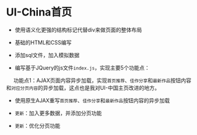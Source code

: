# UI-China首页

- 使用语义化更强的结构标记代替div来做页面的整体布局

- 基础的HTML和CSS编写

- 添加sql文件，加入模拟数据

- 编写基于JQuery的js文件`index.js`，实现主要5个功能点：

      功能点1：AJAX页面内容异步加载，实现`首页推荐`、`佳作分享`和`最新作品`按钮内容和`对应分页内容`的异步加载，这点也是我对UI-中国主页改进的地方。

- 使用原生AJAX重写`首页推荐`、`佳作分享`和`最新作品`按钮内容的异步加载

- `更新`：加入更多数据，并添加分页功能

- `更新`：优化分页功能
